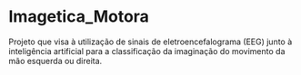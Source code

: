 # Imagetica_Motora
Projeto que visa à utilização de sinais de eletroencefalograma (EEG) junto à inteligência artificial para a classificação da imaginação do movimento da mão esquerda ou direita.
